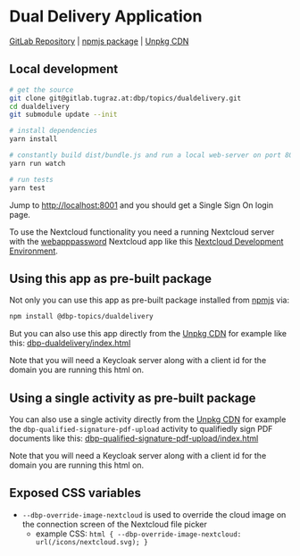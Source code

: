 # Dual Delivery Application

[GitLab Repository](https://gitlab.tugraz.at/dbp/dual-delivery/dualdelivery) |
[npmjs package](https://www.npmjs.com/package/@dbp-topics/dualdelivery) |
[Unpkg CDN](https://unpkg.com/browse/@dbp-topics/dualdelivery/)

## Local development

```bash
# get the source
git clone git@gitlab.tugraz.at:dbp/topics/dualdelivery.git
cd dualdelivery
git submodule update --init

# install dependencies
yarn install

# constantly build dist/bundle.js and run a local web-server on port 8001 
yarn run watch

# run tests
yarn test
```

Jump to <http://localhost:8001> and you should get a Single Sign On login page.

To use the Nextcloud functionality you need a running Nextcloud server with the
[webapppassword](https://gitlab.tugraz.at/DBP/Middleware/Nextcloud/webapppassword) Nextcloud app like this
[Nextcloud Development Environment](https://gitlab.tugraz.at/DBP/Middleware/Nextcloud/webapppassword/-/tree/master/docker).

## Using this app as pre-built package

Not only you can use this app as pre-built package installed from [npmjs](https://www.npmjs.com/package/@dbp-topics/dualdelivery) via:

```bash
npm install @dbp-topics/dualdelivery
```

But you can also use this app directly from the [Unpkg CDN](https://unpkg.com/browse/@dbp-topics/dualdelivery/)
for example like this: [dbp-dualdelivery/index.html](https://gitlab.tugraz.at/dbp/dual-delivery/dualdelivery/-/tree/master/examples/dbp-dualdelivery/index.html)

Note that you will need a Keycloak server along with a client id for the domain you are running this html on.

## Using a single activity as pre-built package

You can also use a single activity directly from the [Unpkg CDN](https://unpkg.com/browse/@dbp-topics/dualdelivery/)
for example the `dbp-qualified-signature-pdf-upload` activity to qualifiedly sign PDF documents like this:
[dbp-qualified-signature-pdf-upload/index.html](https://gitlab.tugraz.at/dbp/dual-delivery/dualdelivery/-/tree/master/examples/dbp-qualified-signature-pdf-upload/index.html)

Note that you will need a Keycloak server along with a client id for the domain you are running this html on.

## Exposed CSS variables

- `--dbp-override-image-nextcloud` is used to override the cloud image on the connection screen of the Nextcloud file picker
    - example CSS: `html { --dbp-override-image-nextcloud: url(/icons/nextcloud.svg); }`
